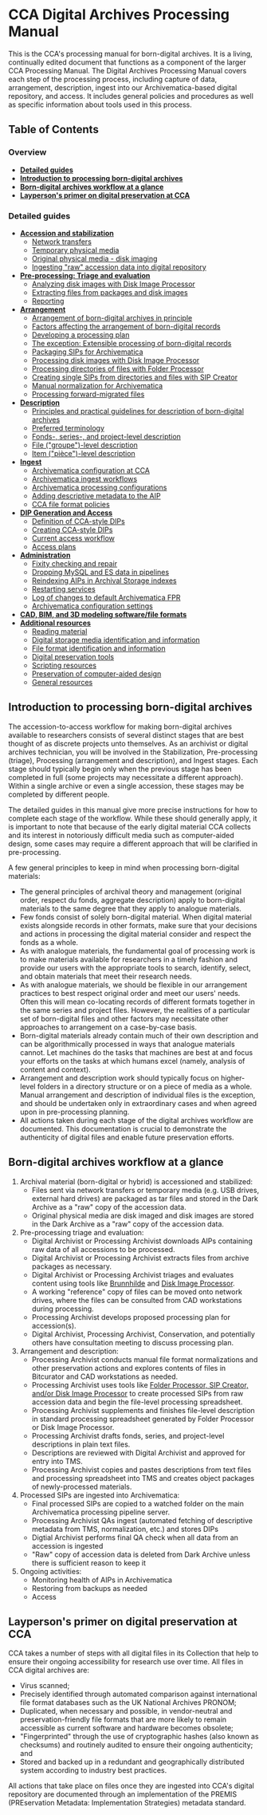# CCA Digital Archives Processing Manual

This is the CCA's processing manual for born-digital archives. It is a living, continually edited document that functions as a component of the larger CCA Processing Manual. The Digital Archives Processing Manual covers each step of the processing process, including capture of data, arrangement, description, ingest into our Archivematica-based digital repository, and access. It includes general policies and procedures as well as specific information about tools used in this process.

## Table of Contents

### Overview

* **[Detailed guides](#details)**
* **[Introduction to processing born-digital archives](#processingintro)**
* **[Born-digital archives workflow at a glance](#overview)** 
* **[Layperson's primer on digital preservation at CCA](#primer)**

<a name="details"></a>  
### Detailed guides  

* **[Accession and stabilization](guides/stabilization.md)**
    * [Network transfers](guides/stabilization.md/#networktransfer)
    * [Temporary physical media](guides/stabilization.md/#temporarymedia)
    * [Original physical media - disk imaging](guides/stabilization.md/#originalphysicalmedia)  
    * [Ingesting "raw" accession data into digital repository](guides/stabilization.md/#rawingest)  
* **[Pre-processing: Triage and evaluation](guides/triage.md)**  
    * [Analyzing disk images with Disk Image Processor](guides/triage.md/#analysis)  
    * [Extracting files from packages and disk images](guides/triage.md/#diskimageextract)         
    * [Reporting](guides/triage.md/#reporting)  
* **[Arrangement](guides/arrangement.md)**  
    * [Arrangement of born-digital archives in principle](guides/arrangement.md/#arrprinciple)  
    * [Factors affecting the arrangement of born-digital records](guides/arrangement.md/#arrfactors)   
    * [Developing a processing plan](guides/arrangement.md/#processingplan)  
    * [The exception: Extensible processing of born-digital records](guides/arrangement.md/#extensible)   
    * [Packaging SIPs for Archivematica](guides/arrangement.md/#packagingsips)  
    * [Processing disk images with Disk Image Processor](guides/arrangement.md/#diskimageprocessor)  
    * [Processing directories of files with Folder Processor](guides/arrangement.md/#folderprocessor)  
    * [Creating single SIPs from directories and files with SIP Creator](guides/arrangement.md/#sipcreator)
    * [Manual normalization for Archivematica](guides/arrangement.md#mannorm)
    * [Processing forward-migrated files](guides/arrangement.md#processfm)
* **[Description](guides/description.md)**  
    * [Principles and practical guidelines for description of born-digital archives](guides/description.md/#descriptionprincipleandpractice)  
    * [Preferred terminology](guides/description.md/#terminology)  
    * [Fonds-, series-, and project-level description](guides/description.md/#higherlevel)  
    * [File ("groupe")-level description](guides/description.md/#groupdesc)   
    * [Item ("pièce")-level description](guides/description.md/#itemdesc)  
* **[Ingest](guides/ingest.md)**  
    * [Archivematica configuration at CCA](guides/ingest.md/#architecture)
    * [Archivematica ingest workflows](guides/ingest.md/#ingestmethods)  
    * [Archivematica processing configurations](guides/ingest.md/#processingconfigs)
    * [Adding descriptive metadata to the AIP](guides/ingest.md/#dcmetadata)  
    * [CCA file format policies](guides/ingest.md/#fileformatpolicies)  
* **[DIP Generation and Access](guides/access.md)**  
    * [Definition of CCA-style DIPs](guides/access.md/#dipdefinition)  
    * [Creating CCA-style DIPs](guides/access.md/#dipcreation)  
    * [Current access workflow](guides/access.md/#accessworkflow)  
    * [Access plans](guides/access.md/#accessplans)  
* **[Administration](guides/administration.md)**  
    * [Fixity checking and repair](guides/administration.md/#fixity)   
    * [Dropping MySQL and ES data in pipelines](guides/administration.md/#flushing)  
    * [Reindexing AIPs in Archival Storage indexes](guides/administration.md/#reindexing)  
    * [Restarting services](guides/administration.md/#restarting)  
    * [Log of changes to default Archivematica FPR](guides/administration.md/#fprchanges)  
    * [Archivematica configuration settings](guides/administration.md/#configsettings)  
* **[CAD, BIM, and 3D modeling software/file formats](guides/cadformats.md)**  
* **[Additional resources](guides/resources.md)**  
   * [Reading material](guides/resources.md/#readings)  
   * [Digital storage media identification and information](guides/resources.md/#media)  
   * [File format identification and information](guides/resources.md/#formats)  
   * [Digital preservation tools](guides/resources.md/#tools)
   * [Scripting resources](guides/resources.md#scripting)
   * [Preservation of computer-aided design](guides/resources.md/#cadpres)  
   * [General resources](guides/resources.md/#general)  

<a name="processingintro"></a>  
## Introduction to processing born-digital archives  

The accession-to-access workflow for making born-digital archives available to researchers consists of several distinct stages that are best thought of as discrete projects unto themselves. As an archivist or digital archives technician, you will be involved in the Stabilization, Pre-processing (triage), Processing (arrangement and description), and Ingest stages. Each stage should typically begin only when the previous stage has been completed in full (some projects may necessitate a different approach). Within a single archive or even a single accession, these stages may be completed by different people.  

The detailed guides in this manual give more precise instructions for how to complete each stage of the workflow. While these should generally apply, it is important to note that because of the early digital material CCA collects and its interest in notoriously difficult media such as computer-aided design, some cases may require a different approach that will be clarified in pre-processing.  

A few general principles to keep in mind when processing born-digital materials:  

* The general principles of archival theory and management (original order, respect du fonds, aggregate description) apply to born-digital materials to the same degree that they apply to analogue materials.  
* Few fonds consist of solely born-digital material. When digital material exists alongside records in other formats, make sure that your decisions and actions in processing the digital material consider and respect the fonds as a whole.
* As with analogue materials, the fundamental goal of processing work is to make materials available for researchers in a timely fashion and provide our users with the appropriate tools to search, identify, select, and obtain materials that meet their research needs.  
* As with analogue materials, we should be flexible in our arrangement practices to best respect original order and meet our users' needs. Often this will mean co-locating records of different formats together in the same series and project files. However, the realities of a particular set of born-digital files and other factors may necessitate other approaches to arrangement on a case-by-case basis.  
* Born-digital materials already contain much of their own description and can be algorithmically processed in ways that analogue materials cannot. Let machines do the tasks that machines are best at and focus your efforts on the tasks at which humans excel (namely, analysis of content and context).  
* Arrangement and description work should typically focus on higher-level folders in a directory structure or on a piece of media as a whole. Manual arrangement and description of individual files is the exception, and should be undertaken only in extraordinary cases and when agreed upon in pre-processing planning.  
* All actions taken during each stage of the digital archives workflow are documented. This documentation is crucial to demonstrate the authenticity of digital files and enable future preservation efforts.  

<a name="overview"></a>
## Born-digital archives workflow at a glance  

1. Archival material (born-digital or hybrid) is accessioned and stabilized:
   * Files sent via network transfers or temporary media (e.g. USB drives, external hard drives) are packaged as tar files and stored in the Dark Archive as a "raw" copy of the accession data.
   * Original physical media are disk imaged and disk images are stored in the Dark Archive as a "raw" copy of the accession data.
2. Pre-processing triage and evaluation:  
   * Digital Archivist or Processing Archivist downloads AIPs containing raw data of all accessions to be processed.  
   * Digital Archivist or Processing Archivist extracts files from archive packages as necessary.  
   * Digital Archivist or Processing Archivist triages and evaluates content using tools like [Brunnhilde](https://github.com/timothyryanwalsh/brunnhilde) and [Disk Image Processor](https://github.com/timothyryanwalsh/cca-diskimageprocessor).
   * A working "reference" copy of files can be moved onto network drives, where the files can be consulted from CAD workstations during processing.
   * Processing Archivist develops proposed processing plan for accession(s).
   * Digital Archivist, Processing Archivist, Conservation, and potentially others have consultation meeting to discuss processing plan.
3. Arrangement and description:
   * Processing Archivist conducts manual file format normalizations and other preservation actions and explores contents of files in Bitcurator and CAD workstations as needed.
   * Processing Archivist uses tools like [Folder Processor, SIP Creator, and/or Disk Image Processor](https://github.com/timothyryanwalsh/cca-tools) to create processed SIPs from raw accession data and begin the file-level processing spreadsheet.
   * Processing Archivist supplements and finishes file-level description in standard processing spreadsheet generated by Folder Processor or Disk Image Processor.
   * Processing Archivist drafts fonds, series, and project-level descriptions in plain text files.
   * Descriptions are reviewed with Digital Archivist and approved for entry into TMS.
   * Processing Archivist copies and pastes descriptions from text files and processing spreadsheet into TMS and creates object packages of newly-processed materials. 
4. Processed SIPs are ingested into Archivematica:  
   * Final processed SIPs are copied to a watched folder on the main Archivematica processing pipeline server.  
   * Processing Archivist QAs ingest (automated fetching of descriptive metadata from TMS, normalization, etc.) and stores DIPs  
   * Digtial Archivist performs final QA check when all data from an accession is ingested  
   * "Raw" copy of accession data is deleted from Dark Archive unless there is sufficient reason to keep it  
5. Ongoing activities:  
   * Monitoring health of AIPs in Archivematica  
   * Restoring from backups as needed  
   * Access
   
<a name="primer"></a>
## Layperson's primer on digital preservation at CCA  

CCA takes a number of steps with all digital files in its Collection that help to ensure their ongoing accessibility for research use over time. All files in CCA digital archives are:

* Virus scanned;  
* Precisely identified through automated comparison against international file format databases such as the UK National Archives PRONOM;  
* Duplicated, when necessary and possible, in vendor-neutral and preservation-friendly file formats that are more likely to remain accessible as current software and hardware becomes obsolete;  
* "Fingerprinted" through the use of cryptographic hashes (also known as checksums) and routinely audited to ensure their ongoing authenticity; and  
* Stored and backed up in a redundant and geographically distributed system according to industry best practices.

All actions that take place on files once they are ingested into CCA's digital repository are documented through an implementation of the PREMIS (PREservation Metadata: Implementation Strategies) metadata standard.  
